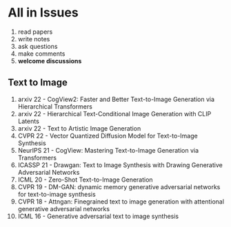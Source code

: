 # All in Issues
1. read papers
2. write notes
5. ask questions
6. make comments
7. **welcome discussions**

## Text to Image
1. arxiv 22 - CogView2: Faster and Better Text-to-Image Generation via Hierarchical Transformers
4. arxiv 22 - Hierarchical Text-Conditional Image Generation with CLIP Latents
5. arxiv 22 - Text to Artistic Image Generation
1. CVPR 22 - Vector Quantized Diffusion Model for Text-to-Image Synthesis
6. NeurIPS 21 - CogView: Mastering Text-to-Image Generation via Transformers
7. ICASSP 21 - Drawgan: Text to Image Synthesis with Drawing Generative Adversarial Networks
8. ICML 20 - Zero-Shot Text-to-Image Generation
9. CVPR 19 - DM-GAN: dynamic memory generative adversarial networks for text-to-image synthesis
10. CVPR 18 - Attngan: Finegrained text to image generation with attentional generative adversarial networks
11. ICML 16 - Generative adversarial text to image synthesis

